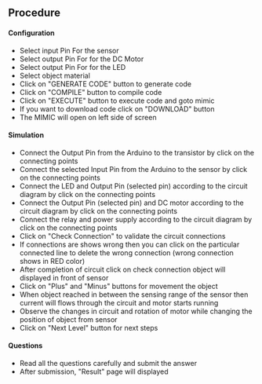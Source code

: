 ## Procedure

#### Configuration
- Select input Pin For the sensor
- Select output Pin For for the DC Motor
- Select output Pin For for the LED
- Select object material
- Click on "GENERATE CODE" button to generate code
- Click on "COMPILE" button to compile code
- Click on "EXECUTE" button to execute code and goto mimic
- If you want to download code click on "DOWNLOAD" button
- The MIMIC will open on left side of screen

#### Simulation
- Connect the Output Pin from the Arduino to the transistor by click on the connecting points
- Connect the selected Input Pin from the Arduino to the sensor by click on the connecting points
- Connect the LED and Output Pin (selected pin) according to the circuit diagram by click on the connecting points
- Connect the Output Pin (selected pin)  and DC motor according to the circuit diagram by click on the connecting points
- Connect the relay and power supply according to the circuit diagram by click on the connecting points
- Click on "Check Connection" to validate the circuit connections
- If connections are shows wrong then you can click on the particular connected line to delete the wrong connection (wrong connection shows in RED color)
- After completion of circuit click on check connection object will displayed in front of sensor
- Click on "Plus" and "Minus" buttons  for movement the object 
- When object reached in between the sensing range of the sensor then current will flows through the circuit and motor starts running 
- Observe the changes in circuit and rotation of motor while changing the position of object from sensor 
- Click on "Next Level" button for next steps 

#### Questions
- Read all the questions carefully and submit the answer
- After submission, "Result" page will displayed
